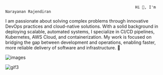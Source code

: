                                                              Hi 👋, I'm Narayanan Rajendiran


I am passionate about solving complex problems through innovative DevOps practices and cloud-native solutions. With a solid background in deploying scalable, automated systems, I specialize in CI/CD pipelines, Kubernetes, AWS Cloud, and containerization. My work is focused on bridging the gap between development and operations, enabling faster, more reliable delivery of software and infrastructure. 🎯



![images](https://github.com/user-attachments/assets/6f257e78-b176-40ac-925a-24a098e5a10a)



![gif3](https://github.com/user-attachments/assets/ea9c0c57-ede2-477c-859d-137e5599c1d4)
